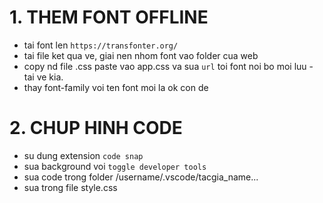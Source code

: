 # 1. THEM FONT OFFLINE
- tai font len `https://transfonter.org/`
- tai file ket qua ve, giai nen nhom font vao folder cua web
- copy nd file .css paste vao app.css va sua `url` toi font noi bo moi luu - tai ve kia.
- thay font-family voi ten font moi la ok con de
# 2. CHUP HINH CODE
- su dung extension `code snap`
- sua background voi `toggle developer tools`
- sua code trong folder /username/.vscode/tacgia_name...
- sua trong file style.css